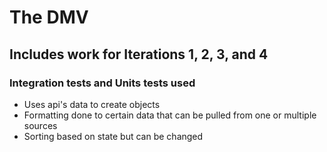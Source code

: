 # The DMV

## Includes work for Iterations 1, 2, 3, and 4

### Integration tests and Units tests used

- Uses api's data to create objects
- Formatting done to certain data that can be pulled from one or multiple sources
- Sorting based on state but can be changed
